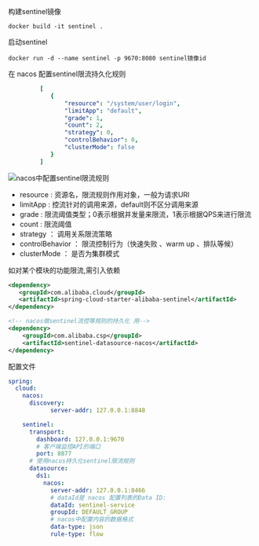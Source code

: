 构建sentinel镜像
```
docker build -it sentinel .
```
启动sentinel
```
docker run -d --name sentinel -p 9670:8080 sentinel镜像id
```

在 nacos 配置sentinel限流持久化规则
```yaml
         [
            {
                "resource": "/system/user/login",
                "limitApp": "default",
                "grade": 1,
                "count": 2,
                "strategy": 0,
                "controlBehavior": 0,
                "clusterMode": false
            }
         ]
```
![nacos中配置sentinel限流规则](https://images.gitee.com/uploads/images/2020/1106/150010_0eb895f1_4776729.png "2020-11-06 14-59-34 的屏幕截图.png")
 * resource : 资源名，限流规则作用对象，一般为请求URI
 * limitApp : 控流针对的调用来源，default则不区分调用来源
 * grade :  限流阈值类型；0表示根据并发量来限流，1表示根据QPS来进行限流
 * count :  限流阈值
 * strategy ： 调用关系限流策略
 * controlBehavior ： 限流控制行为（快速失败 、warm up 、排队等候）
 * clusterMode ： 是否为集群模式
 
 
 如对某个模块的功能限流,需引入依赖
 ```xml
<dependency>
    <groupId>com.alibaba.cloud</groupId>
    <artifactId>spring-cloud-starter-alibaba-sentinel</artifactId>
</dependency>
```
```xml
<!-- nacos做sentinel流控等规则的持久化 用-->
<dependency>
    <groupId>com.alibaba.csp</groupId>
    <artifactId>sentinel-datasource-nacos</artifactId>
</dependency>
```

配置文件
```yaml
spring:
  cloud:
    nacos:
      discovery:
            server-addr: 127.0.0.1:8848

    sentinel:
      transport:
        dashboard: 127.0.0.1:9670
        # 客户端监控API的端口
        port: 8877
      # 使用nacos持久化sentinel限流规则
      datasource:
        ds1:
          nacos:
            server-addr: 127.0.0.1:8466
            # dataId是 nacos 配置列表的Data ID:
            dataId: sentinel-service
            groupId: DEFAULT_GROUP
            # nacos中配置内容的数据格式
            data-type: json
            rule-type: flow

```